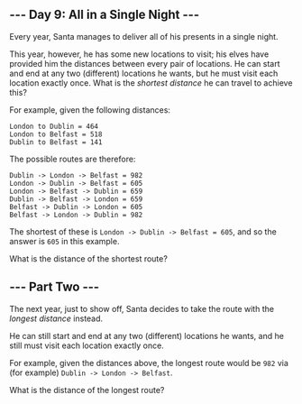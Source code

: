 <article class="day-desc"><h2>--- Day 9: All in a Single Night ---</h2><p>Every year, Santa manages to deliver all of his presents in a single night.</p>
<p>This year, however, he has some <span title="Bonus points if you recognize all of the locations.">new locations</span> to visit; his elves have provided him the distances between every pair of locations.  He can start and end at any two (different) locations he wants, but he must visit each location exactly once.  What is the <em>shortest distance</em> he can travel to achieve this?</p>
<p>For example, given the following distances:</p>
<pre><code>London to Dublin = 464
London to Belfast = 518
Dublin to Belfast = 141
</code></pre>
<p>The possible routes are therefore:</p>
<pre><code>Dublin -&gt; London -&gt; Belfast = 982
London -&gt; Dublin -&gt; Belfast = 605
London -&gt; Belfast -&gt; Dublin = 659
Dublin -&gt; Belfast -&gt; London = 659
Belfast -&gt; Dublin -&gt; London = 605
Belfast -&gt; London -&gt; Dublin = 982
</code></pre>
<p>The shortest of these is <code>London -&gt; Dublin -&gt; Belfast = 605</code>, and so the answer is <code>605</code> in this example.</p>
<p>What is the distance of the shortest route?</p>
</article>
<article class="day-desc"><h2 id="part2">--- Part Two ---</h2><p>The next year, just to show off, Santa decides to take the route with the <em>longest distance</em> instead.</p>
<p>He can still start and end at any two (different) locations he wants, and he still must visit each location exactly once.</p>
<p>For example, given the distances above, the longest route would be <code>982</code> via (for example) <code>Dublin -&gt; London -&gt; Belfast</code>.</p>
<p>What is the distance of the longest route?</p>
</article>
